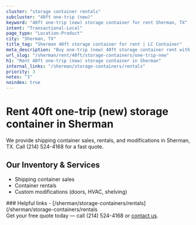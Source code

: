 ```yaml
---
cluster: "storage container rentals"
subcluster: "40ft one-trip (new)"
keyword: "40ft one-trip (new) storage container for rent Sherman, TX"
intent: "Transactional-Local"
page_type: "Location-Product"
city: "Sherman, TX"
title_tag: "Sherman 40ft storage container for rent | LC Container"
meta_description: "Buy one-trip (new) 40ft storage container rent with local delivery in Sherman, TX. LC Container — local Since 2003. Request a fast quote today."
url_slug: "/sherman/rent/40ft/storage-containers/one-trip-new"
h1: "Rent 40ft one-trip (new) storage container in Sherman"
internal_links: "/sherman/storage-containers/rentals"
priority: 3
notes: "3"
noindex: true
---
```


# Rent 40ft one-trip (new) storage container in Sherman

We provide shipping container sales, rentals, and modifications in Sherman, TX. Call (214) 524-4168 for a fast quote.

## Our Inventory & Services
- Shipping container sales
- Container rentals
- Custom modifications (doors, HVAC, shelving)

<div data-section="internal-links">
### Helpful links
- [/sherman/storage-containers/rentals](/sherman/storage-containers/rentals
</div>

<div data-section="cta">
Get your free quote today — call (214) 524-4168 or <a href="/contact">contact us</a>.
</div>

<script type="application/ld+json">{"@context":"https://schema.org","@type":"FAQPage","mainEntity":[{"@type":"Question","name":"How much does delivery cost in Sherman, TX?","acceptedAnswer":{"@type":"Answer","text":"Delivery costs vary by distance and container size. Most deliveries in Sherman, TX range from $150-$300. Call (214) 524-4168 for an exact quote based on your specific location."}},{"@type":"Question","name":"Do you offer financing or payment plans?","acceptedAnswer":{"@type":"Answer","text":"We accept major credit cards, checks, and can discuss commercial terms for bulk purchases. Call (214) 524-4168 to discuss options."}},{"@type":"Question","name":"Can you customize containers in Sherman, TX?","acceptedAnswer":{"@type":"Answer","text":"Yes — we perform modifications like doors, HVAC, insulation, and shelving. Request a custom quote at (214) 524-4168 or via our contact form."}}]}</script>
